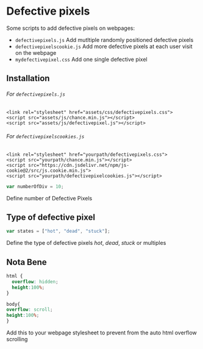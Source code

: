 # Defective pixels
Some scripts to add defective pixels on webpages:
 
 * `defectivepixels.js` Add mutltiple randomly positioned defective pixels 
 * `defectivepixelscookie.js` Add more defective pixels at each user visit on the webpage
 * `mydefectivepixel.css` Add one single defective pixel

## Installation 

 ###### For `defectivepixels.js`
   
    <link rel="stylesheet" href="assets/css/defectivepixels.css">
    <script src="assets/js/chance.min.js"></script>
    <script src="assets/js/defectivepixel.js"></script>
  
 ###### For `defectivepixelscookies.js`   
    
    <link rel="stylesheet" href="yourpath/defectivepixels.css">
    <script src="yourpath/chance.min.js"></script>
    <script src="https://cdn.jsdelivr.net/npm/js-cookie@2/src/js.cookie.min.js">
    <script src="yourpath/defectivepixelcookies.js"></script>
    
```javascript
var numberOfDiv = 10; 
```
Define number of Defective Pixels



## Type of defective pixel 

```javascript
var states = ["hot", "dead", "stuck"]; 
```
Define the type of defective pixels *hot*, *dead*, *stuck* or multiples





 
 
## Nota Bene 


```css
html { 	
  overflow: hidden;	
  height:100%;
}

body{
overflow: scroll;
height:100%;
}
```
Add this to your webpage stylesheet to prevent from the auto html overflow scrolling 
